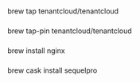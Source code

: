 ###
brew tap tenantcloud/tenantcloud
###
brew tap-pin tenantcloud/tenantcloud
###
brew install nginx
###
brew cask install sequelpro
